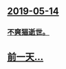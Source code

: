 ## [2019-05-14](/zh/news/2019/05/14/index.md)

### [不爽猫逝世。 ](/zh/news/2019/05/14/不爽猫逝世.md)
## [前一天...](/zh/news/2019/05/13/index.md)

